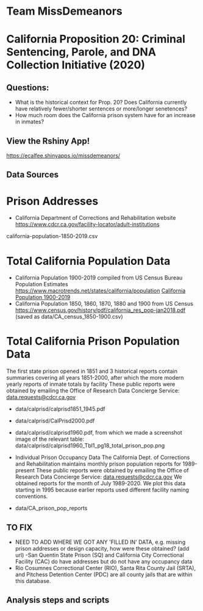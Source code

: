 # Team MissDemeanors
# California Proposition 20: Criminal Sentencing, Parole, and DNA Collection Initiative (2020)
## Questions: 
- What is the historical context for Prop. 20? Does California currently have relatively fewer/shorter sentences or more/longer senetences?
- How much room does the California prison system have for an increase in inmates?

## View the Rshiny App!
https://ecalfee.shinyapps.io/missdemeanors/

## Data Sources
# Prison Addresses
- California Department of Corrections and Rehabilitation website https://www.cdcr.ca.gov/facility-locator/adult-institutions

california-population-1850-2019.csv
# Total California Population Data
- California Population 1900-2019 compiled from US Census Bureau Population Estimates https://www.macrotrends.net/states/california/population
<a href='https://www.macrotrends.net/states/california/population'>California Population 1900-2019</a>
- California Population 1850, 1860, 1870, 1880 and 1900 from US Census
https://www.census.gov/history/pdf/california_res_pop-jan2018.pdf
(saved as data/CA_census_1850-1900.csv)

# Total California Prison Population Data
The first state prison opened in 1851 and 3 historical reports contain summaries covering all years 1851-2000, after which the more modern yearly reports of inmate totals by facility
These public reports were obtained by emailing the Office of Research Data Concierge Service: data.requests@cdcr.ca.gov 
- data/calprisd/calprisd1851_1945.pdf
- data/calprisd/CalPrisd2000.pdf
- data/calprisd/calprisd1960.pdf, from which we made a screenshot image of the relevant table:
data/calprisd/calprisd1960_Tbl1_pg18_total_prison_pop.png


- Individual Prison Occupancy Data
The California Dept. of Corrections and Rehabilitation maintains monthly prison population reports for 1989-present
These public reports were obtained by emailing the Office of Research Data Concierge Service: data.requests@cdcr.ca.gov 
We obtained reports for the month of July 1989-2020. We plot this data starting in 1995 because earlier reports used different facility naming conventions.
- data/CA_prison_pop_reports

## TO FIX
- NEED TO ADD WHERE WE GOT ANY 'FILLED IN' DATA, e.g. missing prison addresses or design capacity, how were these obtained? (add url)
-San Quentin State Prison (SQ) and California City Correctional Facility (CAC) do have addresses but do not have any occupancy data
- Rio Cosumnes Correctional Center (RIO), Santa Rita County Jail (SRTA), and Pitchess Detention Center (PDC) are all county jails that are within this database.


## Analysis steps and scripts


